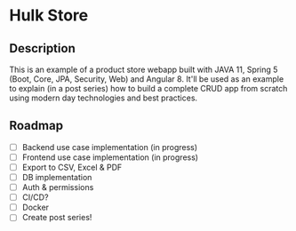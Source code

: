 # Hulk Store

## Description
This is an example of a product store webapp built with JAVA 11, Spring 5 (Boot, Core, JPA, Security, Web) and Angular 8. It'll be used as an example to explain (in a post series) how to build a complete CRUD app from scratch using modern day technologies and best practices.

## Roadmap
- [ ] Backend use case implementation (in progress)
- [ ] Frontend use case implementation (in progress)
- [ ] Export to CSV, Excel & PDF
- [ ] DB implementation
- [ ] Auth & permissions
- [ ] CI/CD?
- [ ] Docker
- [ ] Create post series!
